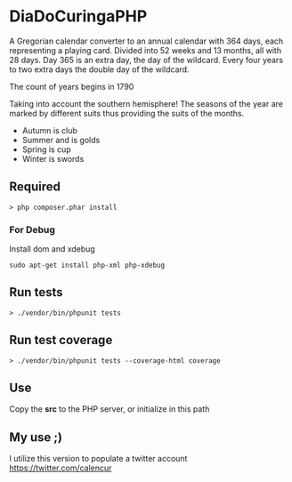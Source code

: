 # DiaDoCuringaPHP

A Gregorian calendar converter to an annual calendar with 364 days, each representing a playing card. Divided into 52 weeks and 13 months, all with 28 days. Day 365 is an extra day, the day of the wildcard. Every four years to two extra days the double day of the wildcard.

The count of years begins in 1790

Taking into account the southern hemisphere! The seasons of the year are marked by different suits thus providing the suits of the months.

* Autumn is club
* Summer and is golds
* Spring is cup
* Winter is swords

## Required
```
> php composer.phar install
```

### For Debug
Install dom and xdebug
```
sudo apt-get install php-xml php-xdebug
```

## Run tests
```
> ./vendor/bin/phpunit tests
```

## Run test coverage
```
> ./vendor/bin/phpunit tests --coverage-html coverage
```

## Use
Copy the **src** to the PHP server, or initialize in this path

## My use ;)
I utilize this version to populate a twitter account <https://twitter.com/calencur>